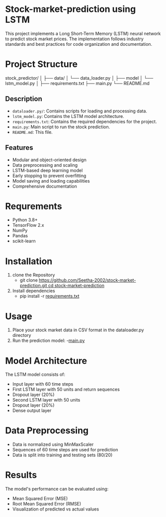 # Stock-market-prediction using LSTM
This project implements a Long Short-Term Memory (LSTM) neural network to predict stock market prices. The implementation follows industry standards and best practices for code organization and documentation.
# Project Structure
stock_predictor/
│
├── data/
│   └── data_loader.py
│
├── model
│   └── lstm_model.py
│
├── requirements.txt
├── main.py
└── README.md

## Description

- `dataloader.py/`: Contains scripts for loading and processing data.
- `lstm_model.py`: Contains the LSTM model architecture.
- `requirements.txt`: Contains the required dependencies for the project.
- `main.py`: Main script to run the stock prediction.
- `README.md`: This file.
## Features
- Modular and object-oriented design
- Data preprocessing and scaling
- LSTM-based deep learning model
- Early stopping to prevent overfitting
- Model saving and loading capabilities
- Comprehensive documentation
# Requrements
- Python 3.8+
- TensorFlow 2.x
- NumPy
- Pandas
- scikit-learn
# Installation
1. clone the Repository
   - git clone [https://github.com/Seetha-2002/stock-market-prediction.git
cd stock-market-prediction](https://github.com/Seetha-2002/Stock-market-prediction)
2. Install dependencies
   - pip install -r [requirements.txt](requirements.txt)
# Usage
1. Place your stock market data in CSV format in the dataloader.py directory
2. Run the prediction model:
   -[main.py](main.py)
# Model Architecture
The LSTM model consists of:

- Input layer with 60 time steps
- First LSTM layer with 50 units and return sequences
- Dropout layer (20%)
- Second LSTM layer with 50 units
- Dropout layer (20%)
- Dense output layer
# Data Preprocessing

- Data is normalized using MinMaxScaler
- Sequences of 60 time steps are used for prediction
- Data is split into training and testing sets (80/20)

# Results
The model's performance can be evaluated using:

- Mean Squared Error (MSE)
- Root Mean Squared Error (RMSE)
- Visualization of predicted vs actual values
